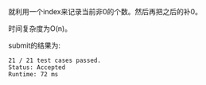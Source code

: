 就利用一个index来记录当前非0的个数。然后再把之后的补0。

时间复杂度为O(n)。

submit的结果为:
```
21 / 21 test cases passed.
Status: Accepted
Runtime: 72 ms
```
